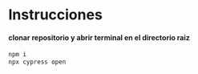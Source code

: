 # Instrucciones</h1>

#### clonar repositorio y abrir terminal en el directorio raiz

```cmd
npm i
npx cypress open
```
